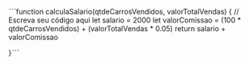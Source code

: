 ˋˋˋfunction calculaSalario(qtdeCarrosVendidos, valorTotalVendas) {
 // Escreva seu código aqui
 let salario = 2000
 let valorComissao = (100 * qtdeCarrosVendidos) + (valorTotalVendas * 0.05)
 return salario + valorComissao

}ˋˋˋ